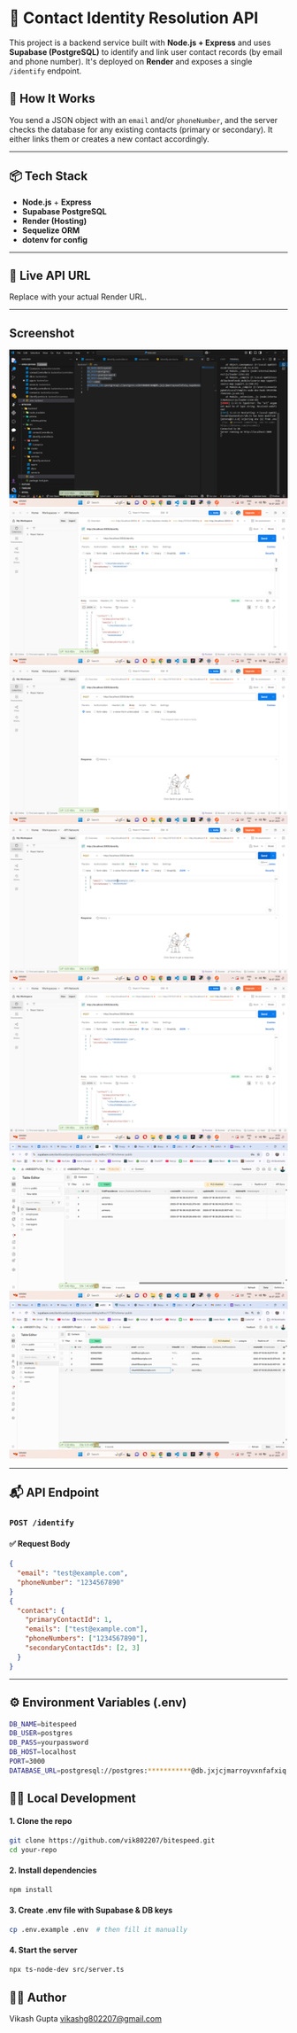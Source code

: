 # 🧠 Contact Identity Resolution API

This project is a backend service built with **Node.js + Express** and uses **Supabase (PostgreSQL)** to identify and link user contact records (by email and phone number). It's deployed on **Render** and exposes a single `/identify` endpoint.

## 🧪 How It Works

You send a JSON object with an `email` and/or `phoneNumber`, and the server checks the database for any existing contacts (primary or secondary). It either links them or creates a new contact accordingly.

---

## 📦 Tech Stack

- **Node.js** + **Express**
- **Supabase PostgreSQL**
- **Render (Hosting)**
- **Sequelize ORM**
- **dotenv for config**
---

## 🔗 Live API URL


Replace with your actual Render URL.

---

## Screenshot
![Alt text](https://github.com/vik802207/bitespeed/blob/main/img/Screenshot%20(735).png?raw=true)
![Alt text](https://github.com/vik802207/bitespeed/blob/main/img/Screenshot%20(736).png?raw=true)
![Alt text](https://github.com/vik802207/bitespeed/blob/main/img/Screenshot%20(737).png?raw=true)
![Alt text](https://github.com/vik802207/bitespeed/blob/main/img/Screenshot%20(738).png?raw=true)
![Alt text](https://github.com/vik802207/bitespeed/blob/main/img/Screenshot%20(739).png?raw=true)
![Alt text](https://github.com/vik802207/bitespeed/blob/main/img/Screenshot%20(740).png?raw=true)
![Alt text](https://github.com/vik802207/bitespeed/blob/main/img/Screenshot%20(741).png?raw=true)




---

## 📬 API Endpoint

### `POST /identify`

#### ✅ Request Body

```json
{
  "email": "test@example.com",
  "phoneNumber": "1234567890"
}
{
  "contact": {
    "primaryContactId": 1,
    "emails": ["test@example.com"],
    "phoneNumbers": ["1234567890"],
    "secondaryContactIds": [2, 3]
  }
}
```
---
## ⚙️ Environment Variables (.env)
```bash
DB_NAME=bitespeed
DB_USER=postgres
DB_PASS=yourpassword
DB_HOST=localhost
PORT=3000
DATABASE_URL=postgresql://postgres:***********@db.jxjcjmarroyvxnfafxiq.supabase.co:5432/postgres
```
## 🧑‍💻 Local Development
#### 1. Clone the repo
``` bash
git clone https://github.com/vik802207/bitespeed.git
cd your-repo
```
#### 2. Install dependencies
```bash
npm install
```
#### 3. Create .env file with Supabase & DB keys
```bash
cp .env.example .env  # then fill it manually
```
#### 4. Start the server
```bash
npx ts-node-dev src/server.ts
```
## 🙋‍♂️ Author
Vikash Gupta
vikashg802207@gmail.com


